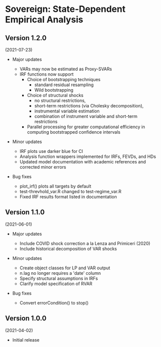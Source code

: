 # Sovereign: State-Dependent Empirical Analysis  

## Version 1.2.0 
(2021-07-23)

- Major updates
    - VARs may now be estimated as Proxy-SVARs
    - IRF functions now support
      - Choice of bootstrapping techniques 
        - standard residual resampling
        - Wild bootstrapping
      - Choice of structural shocks 
        - no structural restrictions, 
        - short-term restrictions (via Cholesky decomposition), 
        - instrumental variable estimation  
        - combination of instrument variable and short-term restrictions  
      - Parallel processing for greater computational efficiency in computing bootstrapped confidence intervals   
      
- Minor updates
  - IRF plots use darker blue for CI
  - Analysis function wrappers implemented for IRFs, FEVDs, and HDs
  - Updated model documentation with academic references and corrected minor errors 
   
- Bug fixes
    - plot_irf() plots all targets by default 
    - test-threvhold_var.R changed to test-regime_var.R
    - Fixed IRF results format listed in documentation

## Version 1.1.0   
(2021-06-01)

- Major updates
    - Include COVID shock correction a la Lenza and Primiceri (2020)
    - Include historical decomposition of VAR shocks
      
- Minor updates
    - Create object classes for LP and VAR output  
    - n.lag no longer requires a 'date' column 
    - Specify structural assumptions in IRFs  
    - Clarify model specification of RVAR  

- Bug fixes
    - Convert errorCondition() to stop()   

## Version 1.0.0 
(2021-04-02)

- Initial release 

